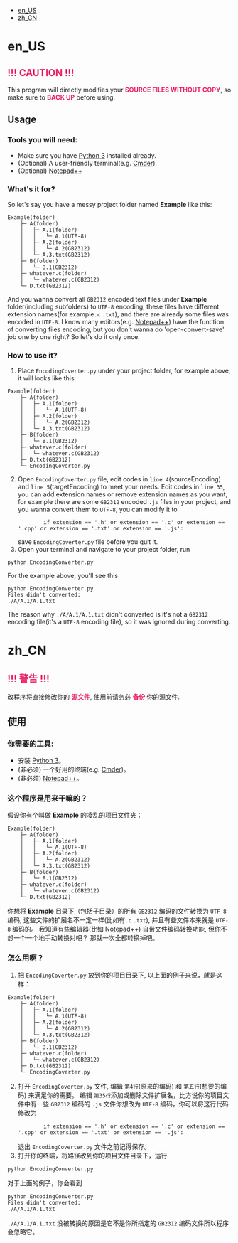 * [en_US](#en_us)
* [zh_CN](#zh_cn)

# en_US
## <font style="color: #E91E63">!!! CAUTION !!!</font> 
This program will directly modifies your <b style="color: #E91E63">SOURCE FILES WITHOUT COPY</b>, so make sure to <b style="color: #E91E63">BACK UP</b> before using.

## Usage
### Tools you will need:
* Make sure you have [Python 3](https://www.python.org/downloads/) installed already.
* (Optional) A user-friendly terminal(e.g. [Cmder](http://cmder.net/)).
* (Optional) [Notepad++](https://notepad-plus-plus.org/)

### What's it for?
So let's say you have a messy project folder named **Example** like this:
```
Example(folder)
	├─ A(folder)
	│	├─ A.1(folder)
	│	│	└─ A.1(UTF-8)
	│	├─ A.2(folder)
	│	│	└─ A.2(GB2312)
	│	└─ A.3.txt(GB2312)
	├─ B(folder)
	│	└─ B.1(GB2312)
	├─ whatever.c(folder)
	│	└─ whatever.c(GB2312)
	└─ D.txt(GB2312)
```
And you wanna convert all `GB2312` encoded text files under **Example** folder(including subfolders) to `UTF-8` encoding, these files have different extension names(for example`.c` `.txt`), and there are already some files was encoded in `UTF-8`. I know many editors(e.g. [Notepad++](https://notepad-plus-plus.org/)) have the function of converting files encoding, but you don't wanna do 'open-convert-save' job one by one right? So let's do it only once.

### How to use it?
1. Place `EncodingCoverter.py` under your project folder, for example above, it will looks like this:
```
Example(folder)
	├─ A(folder)
	│	├─ A.1(folder)
	│	│	└─ A.1(UTF-8)
	│	├─ A.2(folder)
	│	│	└─ A.2(GB2312)
	│	└─ A.3.txt(GB2312)
	├─ B(folder)
	│	└─ B.1(GB2312)
	├─ whatever.c(folder)
	│	└─ whatever.c(GB2312)
	├─ D.txt(GB2312)
	└─ EncodingCoverter.py
```
2. Open `EncodingCoverter.py` file, edit codes in `line 4`(sourceEncoding) and `line 5`(targetEncoding) to meet your needs.
	Edit codes in `line 35`, you can add extension names or remove extension names as you want, for example there are some `GB2312` encoded `.js` files in your project, and you wanna convert them to `UTF-8`, you can modify it to
	```
			if extension == '.h' or extension == '.c' or extension == '.cpp' or extension == '.txt' or extension == '.js':
	```
	save `EncodingCoverter.py` file before you quit it.
3. Open your terminal and navigate to your project folder, run
```
python EncodingConverter.py
```
For the example above, you'll see this
```
python EncodingConverter.py
Files didn't converted:
./A/A.1/A.1.txt
```
The reason why `./A/A.1/A.1.txt` didn't converted is it's not a `GB2312` encoding file(it's a `UTF-8` encoding file), so it was ignored during converting.

# zh_CN
## <font style="color: #E91E63">!!! 警告 !!!</font> 
改程序将直接修改你的 <b style="color: #E91E63">源文件</b>, 使用前请务必 <b style="color: #E91E63">备份</b> 你的源文件.

## 使用
### 你需要的工具:
* 安装 [Python 3](https://www.python.org/downloads/)。
* (非必须) 一个好用的终端(e.g. [Cmder](http://cmder.net/))。
* (非必须) [Notepad++](https://notepad-plus-plus.org/)。

### 这个程序是用来干嘛的？
假设你有个叫做 **Example** 的凌乱的项目文件夹：
```
Example(folder)
	├─ A(folder)
	│	├─ A.1(folder)
	│	│	└─ A.1(UTF-8)
	│	├─ A.2(folder)
	│	│	└─ A.2(GB2312)
	│	└─ A.3.txt(GB2312)
	├─ B(folder)
	│	└─ B.1(GB2312)
	├─ whatever.c(folder)
	│	└─ whatever.c(GB2312)
	└─ D.txt(GB2312)
```
你想将 **Example** 目录下（包括子目录）的所有 `GB2312` 编码的文件转换为 `UTF-8` 编码, 这些文件的扩展名不一定一样(比如有`.c` `.txt`), 并且有些文件本来就是 `UTF-8` 编码的。 我知道有些编辑器(比如 [Notepad++](https://notepad-plus-plus.org/)) 自带文件编码转换功能, 但你不想一个一个地手动转换对吧？ 那就一次全都转换掉吧。

### 怎么用啊？
1. 把 `EncodingCoverter.py` 放到你的项目目录下, 以上面的例子来说，就是这样：
```
Example(folder)
	├─ A(folder)
	│	├─ A.1(folder)
	│	│	└─ A.1(UTF-8)
	│	├─ A.2(folder)
	│	│	└─ A.2(GB2312)
	│	└─ A.3.txt(GB2312)
	├─ B(folder)
	│	└─ B.1(GB2312)
	├─ whatever.c(folder)
	│	└─ whatever.c(GB2312)
	├─ D.txt(GB2312)
	└─ EncodingCoverter.py
```
2. 打开 `EncodingCoverter.py` 文件, 编辑 `第4行`(原来的编码) 和 `第五行`(想要的编码) 来满足你的需要。
	编辑 `第35行`添加或删除文件扩展名，比方说你的项目文件中有一些 `GB2312` 编码的 `.js` 文件你想改为 `UTF-8` 编码，你可以将这行代码修改为
	```
			if extension == '.h' or extension == '.c' or extension == '.cpp' or extension == '.txt' or extension == '.js':
	```
	退出 `EncodingCoverter.py` 文件之前记得保存。
3. 打开你的终端，将路径改到你的项目文件目录下，运行
```
python EncodingConverter.py
```
对于上面的例子，你会看到
```
python EncodingConverter.py
Files didn't converted:
./A/A.1/A.1.txt
```
`./A/A.1/A.1.txt` 没被转换的原因是它不是你所指定的 `GB2312` 编码文件所以程序会忽略它。
